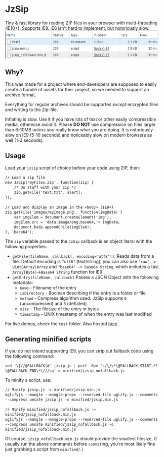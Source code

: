 # JzSip
Tiny & fast library for reading ZIP files in your browser with multi-threading (IE10+). 
Supports IE9. IE8 isn't hard to implement, but notoriously slow.
![Yes, it's >3KB after gzip](https://raw.githubusercontent.com/frash23/jzsip/master/filesize.png)

Why?
---
This was made for a project where end-developers are supposed to easily create
a bundle of assets for their project, so we needed to support an archive format.

Everything for regular archives should be supported *except* encrypted files
and writing to the Zip-file.

Inflating is slow. Use it if you have lots of text or other easily compressible media, otherwise avoid it.
Please **DO NOT** use compression on files larger than 6-10MB unless you really know what you are doing.
It is notoriously slow on IE9 (5-10 seconds) and noticeably slow on modern browsers as well (1-3 seconds).


Usage
---
Load your `jzsip` script of choice before your code using ZIP, then:
```
// Load a zip file
new JzSip('myFiles.zip', function(zip) {
	/* Do stuff with your zip */
	zip.getFile('text.txt', alert);
});

// Load and display an image in the <body> (IE9+)
zip.getFile('Images/myImage.png', function(imgData) {
	var imgElem = document.createElement('img');
	imgElem.src = 'data:image/png;base64,'+ imgData;
	document.body.appendChild(imgElem);
}, 'base64');
```
The `zip` variable passed to the `JzSip` callback is an object literal with the following properties:
* `getFile(fileName, callback[, encoding="utf8"])`: Reads data from a file.
Default encoding is `"utf8"` (text/string), you can also use `"raw" -> Uint8Array|Array`
and `"base64" -> Base64 String`, which includes a fast `Array[Byte]`->`Base64 String` function for IE9
* `getEntry(fileName, callback)` Passes a JSON Object with the following metadata:
	* `name` - Filename of the entry
	* `isDirectory` - Boolean describing if the entry is a folder or file
	* `method` - Compress algorithm used. JzSip supports `0` (uncompressed) and `8` (deflated)
	* `size` - The filesize of the entry in bytes
	* `timestamp` - UNIX timestamp of when the entry was last modified

For live demos, check the `test` folder.
Also hosted [here](http://dev.pj.gy/jzsip/test/).

Generating minified scripts
---
If you do not intend supporting IE9, you can strip out fallback code using the following command:
```
sed '\|//@FALLBACK|d' jzsip.js | perl -0pe 's/\/\*\@FALLBACK START.*?\@FALLBACK END\*\///sg' > minified/jzsip_nofallback.js
```
To minify a script, use:
```
// Minify jzsip.js -> minified/jzsip.min.js
uglifyjs --mangle --mangle-props --reserved-file uglify.js --comments --compress unsafe jzsip.js -o minified/jzsip.min.js

// Minify minified/jzsip_nofallback.js -> minified/jzsip_nofallback.min.js
uglifyjs --mangle --mangle-props --reserved-file uglify.js --comments --compress unsafe minified/jzsip_nofallback.js -o minified/jzsip_nofallback.min.js
```
Of course, `jzsip_nofallback.min.js` should provide the smallest filesize.
(I usually run the above commands before `commit`ing, you're most likely fine just grabbing a script from `minified/`.)

